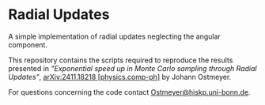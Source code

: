 # Radial Updates

A simple implementation of radial updates neglecting the angular component.

This repository contains the scripts required to reproduce the results presented in *"Exponential speed up in Monte Carlo sampling through Radial Updates"*, [arXiv:2411.18218 [physics.comp-ph]](https://arxiv.org/abs/2411.18218) by Johann Ostmeyer.

For questions concerning the code contact [Ostmeyer@hiskp.uni-bonn.de](mailto:ostmeyer@hiskp.uni-bonn.de).
